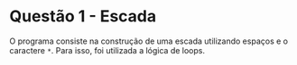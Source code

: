 # Questão 1 - Escada

O programa consiste na construção de uma escada utilizando espaços e o caractere `*`. Para isso, foi utilizada a lógica de loops.
